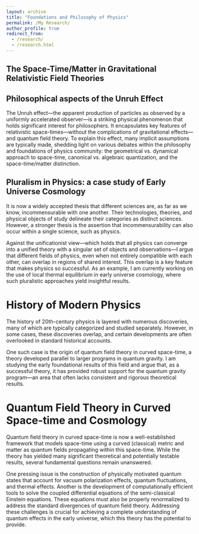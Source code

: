 ```yaml
---
layout: archive
title: "Foundations and Philosophy of Physics"
permalink: /My Research/
author_profile: true
redirect_from: 
  - /research/
  - /research.html
---
```



The Space-Time/Matter in Gravitational Relativistic Field Theories
------

Philosophical aspects of the Unruh Effect 
------
The Unruh effect—the apparent production of particles as observed by a uniformly accelerated observer—is a striking physical phenomenon that holds significant interest for philosophers. It encapsulates key features of relativistic space-times—without the complications of gravitational effects—and quantum field theory. To explain this effect, many implicit assumptions are typically made, shedding light on various debates within the philosophy and foundations of physics community: the geometrical vs. dynamical approach to space-time, canonical vs. algebraic quantization, and the space-time/matter distinction.



Pluralism in Physics: a case study of Early Universe Cosmology  
------
It is now a widely accepted thesis that different sciences are, as far as we know, incommensurable with one another. Their technologies, theories, and physical objects of study delineate their categories as distinct sciences. However, a stronger thesis is the assertion that incommensurability can also occur within a single science, such as physics.

Against the unificationist view—which holds that all physics can converge into a unified theory with a singular set of objects and observations—I argue that different fields of physics, even when not entirely compatible with each other, can overlap in regions of shared interest. This overlap is a key feature that makes physics so successful. As an example, I am currently working on the use of local thermal equilibrium in early universe cosmology, where such pluralistic approaches yield insightful results.

History of Modern Physics
======
The history of 20th-century physics is layered with numerous discoveries, many of which are typically categorized and studied separately. However, in some cases, these discoveries overlap, and certain developments are often overlooked in standard historical accounts.

One such case is the origin of quantum field theory in curved space-time, a theory developed parallel to larger programs in quantum gravity. I am studying the early foundational results of this field and argue that, as a successful theory, it has provided robust support for the quantum gravity program—an area that often lacks consistent and rigorous theoretical results.

Quantum Field Theory in Curved Space-time and Cosmology
======
Quantum field theory in curved space-time is now a well-established framework that models space-time using a curved (classical) metric and matter as quantum fields propagating within this space-time. While the theory has yielded many significant theoretical and potentially testable results, several fundamental questions remain unanswered.

One pressing issue is the construction of physically motivated quantum states that account for vacuum polarization effects, quantum fluctuations, and thermal effects. Another is the development of computationally efficient tools to solve the coupled differential equations of the semi-classical Einstein equations. These equations must also be properly renormalized to address the standard divergences of quantum field theory. Addressing these challenges is crucial for achieving a complete understanding of quantum effects in the early universe, which this theory has the potential to provide.







